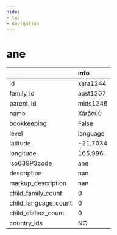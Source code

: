 ```yaml
---
hide:
- toc
- navigation
---
```

# ane
|                      | info     |
|:---------------------|:---------|
| id                   | xara1244 |
| family_id            | aust1307 |
| parent_id            | mids1246 |
| name                 | Xârâcùù  |
| bookkeeping          | False    |
| level                | language |
| latitude             | -21.7034 |
| longitude            | 165.996  |
| iso639P3code         | ane      |
| description          | nan      |
| markup_description   | nan      |
| child_family_count   | 0        |
| child_language_count | 0        |
| child_dialect_count  | 0        |
| country_ids          | NC       |